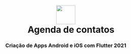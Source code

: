 <h1 style="text-align: center;"><img style="display: block; margin-left: auto; margin-right: auto;" src="https://media3.giphy.com/media/mEysZzTAeGmdEIWKUg/giphy.gif" alt="" width="60" height="60" />&nbsp&nbsp&nbsp&nbsp Agenda de contatos</h1>
<h3 style="text-align: center;">Cria&ccedil;&atilde;o de Apps Android e iOS com Flutter 2021</h3>
<p>&nbsp;</p>
